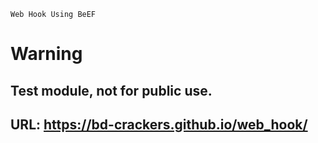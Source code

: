 ```Web Hook Using BeEF```

# Warning

## Test module, not for public use.

## URL: https://bd-crackers.github.io/web_hook/
